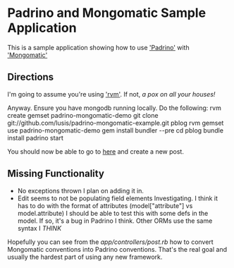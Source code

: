 Padrino and Mongomatic Sample Application
=========================================

This is a sample application showing how to use ['Padrino'](http://padrinorb.com) with ['Mongomatic'](http://mongomatic.com)

Directions
----------
I'm going to assume you're using ['rvm'](http://rvm.beginrescueend.com). If not, *a pox on all your houses!*

Anyway. Ensure you have mongodb running locally. Do the following:
	rvm create gemset padrino-mongomatic-demo
	git clone git://github.com/lusis/padrino-mongomatic-example.git pblog
	rvm gemset use padrino-mongomatic-demo
	gem install bundler --pre
	cd pblog
	bundle install
	padrino start

You should now be able to go to [here](http://localhost:3000/post) and create a new post.

Missing Functionality
---------------------
 - No exceptions thrown
  I plan on adding it in.
 - Edit seems to not be populating field elements
  Investigating. I think it has to do with the format of attributes (model["attribute"] vs model.attribute)
  I should be able to test this with some defs in the model. If so, it's a bug in Padrino I think. Other ORMs use the same syntax I *THINK*

Hopefully you can see from the _app/controllers/post.rb_ how to convert Mongomatic conventions into Padrino conventions. That's the real goal and usually the hardest part of using any new framework.
	
